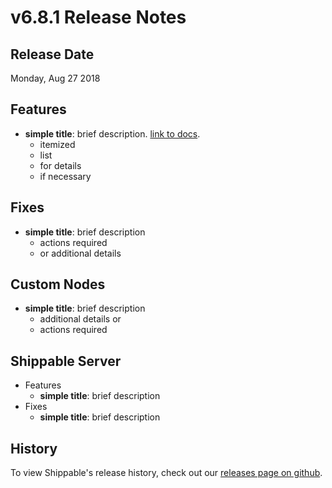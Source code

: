 # v6.8.1 Release Notes

## Release Date
Monday, Aug 27 2018

## Features
  - **simple title**: brief description. [link to docs](#).
      - itemized
      - list
      - for details
      - if necessary

## Fixes
  - **simple title**: brief description
      - actions required
      - or additional details

## Custom Nodes
  - **simple title**: brief description
      - additional details or
      - actions required

## Shippable Server

  - Features
      - **simple title**: brief description
  - Fixes
      - **simple title**: brief description

## History

To view Shippable's release history, check out our [releases page on github](https://github.com/Shippable/admiral/releases).
